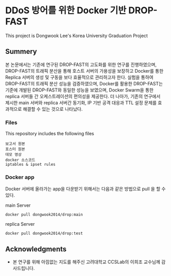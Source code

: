 # DDoS 방어를 위한 Docker 기반 DROP-FAST

This project is Dongwook Lee's Korea University Graduation Project


## Summery

본 논문에서는 기존에 연구된 DROP-FAST의 고도화를 위한 연구를 진행하였으며, DROP-FAST의 트래픽 분산을 통해 호스트 서버의 가용성을 보장하고 Docker를 통한 Replica 서버의 생성 및 구동을 보다 효율적으로 관리하고자 한다. 실험을 통하여 DROP-FAST의 트래픽 분산 성능을 검증하였으며, Docker를 활용한 DROP-FAST는 기준에 개발된 DROP-FAST와 동일한 성능을 보였으며, Docker Swarm을 통한 replica 서버들 간 오케스트레이션의 편의성을 제공한다. 더 나아가, 기존의 연구에서 제시한 main 서버와 replica 서버간 동기화, IP 기반 공격 대응과 TTL 설정 문제를 효과적으로 해결할 수 있는 것으로 나타났다.

### Files

This repository includes the following files 

```
보고서 원본
포스터 원본
데모 영상
docker 소스코드
iptables & ipset rules
```
### Docker app
Docker 서버에 올라가는 app을 다운받기 위해서는 다음과 같은 방법으로 pull 을 할 수 있다.

main Server
```
docker pull dongwook2014/drop:main
```

replica Server
```
docker pull dongwook2014/drop:test
```

## Acknowledgments

* 본 연구를 위해 아낌없는 지도를 해주신 고려대학교 CCSLab의 이희조 교수님께 감사드립니다.
